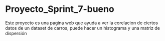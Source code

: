 # Proyecto_Sprint_7-bueno
Este proyecto es una pagina web que ayuda a ver la corelacion de ciertos datos de un dataset de carros, puede hacer un histograma y una matriz de dispersión
